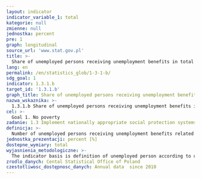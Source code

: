 ```yaml
---
layout: indicator
indicator_variable_1: total
kategorie: null
zmienne: null
jednostka: percent
pre: 1
graph: longitudinal
source_url: 'www.stat.gov.pl'
title: >-
  Share of unemployed persons receiving unemployment benefits in total number of unemployed persons
lang: en
permalink: /en/statistics_glob/1-3-1-b/
sdg_goal: 1
indicator: 1.3.1.b
target_id: '1.3.1.b'
graph_title: Share of unemployed persons receiving unemployment benefits in total number of unemployed persons
nazwa_wskaznika: >-
  1.3.1.b Share of unemployed persons receiving unemployment benefits in total number of unemployed persons
cel: >-
  Goal 1. No poverty
zadanie: 1.3 Implement nationally appropriate social protection systems and measures for all, including floors, and by 2030 achieve substantial coverage of the poor and the vulnerable
definicja: >-
  Number of unemployed persons receiving unemployment benefits related to the total number of unemployed persons multiplied by 100.
jednostka_prezentacji: percent [%]
dostepne_wymiary: total
wyjasnienia_metodologiczne: >-
  The indicator basis is definition of unemployed person according to domestic legislation. It is included in Law dated 20.04.2004 on Promoting Employment and Labour Market Institutions (uniform text Journal of Laws 2016 item 645, with later amendments).Accordnig to this Law, unemployed person is understood as a person who is at least 18 years old and has not reached the retirement age, is not employed and not performing any other kind of paid work who is capable of work and ready to take full-time employment obligatory for a given job or service (or in case he/she is a disabled person — capable and ready to take work comprising no less than a half of working time), not attending a school with the exception of schools for adults (or taking extra curriculum exam within the scope of this school programme) or tertiary schools in part-time programme, registered in the powiat labour office corresponding to the person’s permanent or temporary place of residence, and seeking employment or any other income-generating work, with additional provisions concerning the sources of income, included in the mentioned law.Unemployment benefit means a benefit granted to the unemployed persons registered in labour offices.Since 1st June 2004, unemployment benefits have been designated to persons authorized on the basis of the Law dated 20.04.2004 on Promoting Employment and Labour Market Institutions (in the chapter 15 Allowances for unemployed persons), uniform text Journal of Laws 2016 item 645, with later amendments. By September 30th of each year, the Minister competent for labour afairs, on the basis of the announcement of the President of the Central Statistical Office on the average unemployment rate in powiats according to the state of 30 June in given year, announces the amounts and the period of benefits in the Journal Law of the Republic of Poland "Monitor Polski". Dependent on the relation of unemployment rate in given powiat to average unemployment rate of the country - this period can last 180 or 365 days (Art. 73, Par.1 and 2).
zrodlo_danych: Cental Statistical Office of Poland
czestotliwosc_dostępnosc_danych: Annual data  since 2010
---
```

